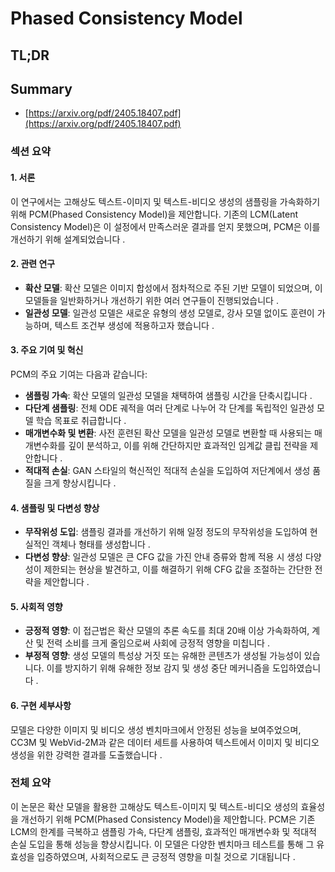 # Phased Consistency Model
## TL;DR
## Summary
- [https://arxiv.org/pdf/2405.18407.pdf](https://arxiv.org/pdf/2405.18407.pdf)

### 섹션 요약

#### 1. 서론
이 연구에서는 고해상도 텍스트-이미지 및 텍스트-비디오 생성의 샘플링을 가속화하기 위해 PCM(Phased Consistency Model)을 제안합니다. 기존의 LCM(Latent Consistency Model)은 이 설정에서 만족스러운 결과를 얻지 못했으며, PCM은 이를 개선하기 위해 설계되었습니다   .

#### 2. 관련 연구
- **확산 모델**: 확산 모델은 이미지 합성에서 점차적으로 주된 기반 모델이 되었으며, 이 모델들을 일반화하거나 개선하기 위한 여러 연구들이 진행되었습니다 .
- **일관성 모델**: 일관성 모델은 새로운 유형의 생성 모델로, 강사 모델 없이도 훈련이 가능하며, 텍스트 조건부 생성에 적용하고자 했습니다   .

#### 3. 주요 기여 및 혁신
PCM의 주요 기여는 다음과 같습니다:
- **샘플링 가속**: 확산 모델의 일관성 모델을 채택하여 샘플링 시간을 단축시킵니다 .
- **다단계 샘플링**: 전체 ODE 궤적을 여러 단계로 나누어 각 단계를 독립적인 일관성 모델 학습 목표로 취급합니다  .
- **매개변수화 및 변환**: 사전 훈련된 확산 모델을 일관성 모델로 변환할 때 사용되는 매개변수화를 깊이 분석하고, 이를 위해 간단하지만 효과적인 임계값 클립 전략을 제안합니다  .
- **적대적 손실**: GAN 스타일의 혁신적인 적대적 손실을 도입하여 저단계에서 생성 품질을 크게 향상시킵니다   .

#### 4. 샘플링 및 다변성 향상
- **무작위성 도입**: 샘플링 결과를 개선하기 위해 일정 정도의 무작위성을 도입하여 현실적인 객체나 형태를 생성합니다  .
- **다변성 향상**: 일관성 모델은 큰 CFG 값을 가진 안내 증류와 함께 적용 시 생성 다양성이 제한되는 현상을 발견하고, 이를 해결하기 위해 CFG 값을 조절하는 간단한 전략을 제안합니다  .

#### 5. 사회적 영향
- **긍정적 영향**: 이 접근법은 확산 모델의 추론 속도를 최대 20배 이상 가속화하여, 계산 및 전력 소비를 크게 줄임으로써 사회에 긍정적 영향을 미칩니다  .
- **부정적 영향**: 생성 모델의 특성상 거짓 또는 유해한 콘텐츠가 생성될 가능성이 있습니다. 이를 방지하기 위해 유해한 정보 감지 및 생성 중단 메커니즘을 도입하였습니다 .

#### 6. 구현 세부사항
모델은 다양한 이미지 및 비디오 생성 벤치마크에서 안정된 성능을 보여주었으며, CC3M 및 WebVid-2M과 같은 데이터 세트를 사용하여 텍스트에서 이미지 및 비디오 생성을 위한 강력한 결과를 도출했습니다 .


### 전체 요약

이 논문은 확산 모델을 활용한 고해상도 텍스트-이미지 및 텍스트-비디오 생성의 효율성을 개선하기 위해 PCM(Phased Consistency Model)을 제안합니다. PCM은 기존 LCM의 한계를 극복하고 샘플링 가속, 다단계 샘플링, 효과적인 매개변수화 및 적대적 손실 도입을 통해 성능을 향상시킵니다. 이 모델은 다양한 벤치마크 테스트를 통해 그 유효성을 입증하였으며, 사회적으로도 큰 긍정적 영향을 미칠 것으로 기대됩니다  .